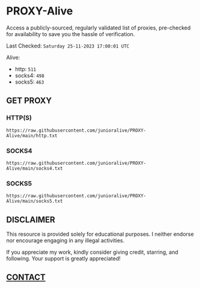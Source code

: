 # PROXY-Alive

Access a publicly-sourced, regularly validated list of proxies, pre-checked for availability to save you the hassle of verification.

Last Checked: `Saturday 25-11-2023 17:00:01 UTC`

Alive:
- http: `511`
- socks4: `498`
- socks5: `463`

## GET PROXY

### HTTP(S)

```https://raw.githubusercontent.com/junioralive/PROXY-Alive/main/http.txt```

### SOCKS4

```https://raw.githubusercontent.com/junioralive/PROXY-Alive/main/socks4.txt```

### SOCKS5

```https://raw.githubusercontent.com/junioralive/PROXY-Alive/main/socks5.txt```

## DISCLAIMER

This resource is provided solely for educational purposes. I neither endorse nor encourage engaging in any illegal activities.

If you appreciate my work, kindly consider giving credit, starring, and following. Your support is greatly appreciated! 

## [CONTACT](https://t.me/TheJuniorAlive)
